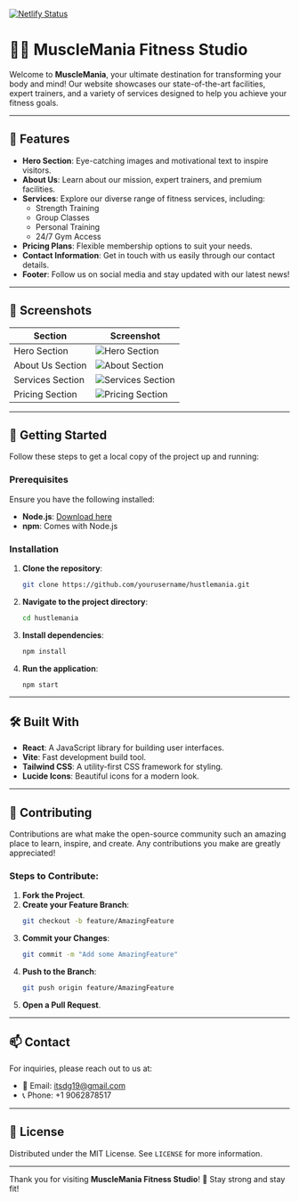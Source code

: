 [![Netlify Status](https://api.netlify.com/api/v1/badges/d2bd7381-c7c0-40af-ac17-f3b58104a8cd/deploy-status)](https://app.netlify.com/sites/hustlemania/deploys)
# 🏋️‍♂️ MuscleMania Fitness Studio

Welcome to **MuscleMania**, your ultimate destination for transforming your body and mind! Our website showcases our state-of-the-art facilities, expert trainers, and a variety of services designed to help you achieve your fitness goals.

---

## 🌟 Features

- **Hero Section**: Eye-catching images and motivational text to inspire visitors.
- **About Us**: Learn about our mission, expert trainers, and premium facilities.
- **Services**: Explore our diverse range of fitness services, including:
  - Strength Training
  - Group Classes
  - Personal Training
  - 24/7 Gym Access
- **Pricing Plans**: Flexible membership options to suit your needs.
- **Contact Information**: Get in touch with us easily through our contact details.
- **Footer**: Follow us on social media and stay updated with our latest news!

---

## 📸 Screenshots

| Section             | Screenshot                                               |
|---------------------|----------------------------------------------------------|
| Hero Section        | ![Hero Section](https://via.placeholder.com/800x400?text=Hero+Section) |
| About Us Section    | ![About Section]([https://via.placeholder.com/800x400?text=About+Section](https://github.com/user-attachments/assets/8d03c57e-ef13-4150-bc10-46e5ad9772a0)) |
| Services Section    | ![Services Section]([https://via.placeholder.com/800x400?text=Services+Section](https://github.com/user-attachments/assets/831cd5df-8a4a-47d8-9a8d-bac425a645f1)) |
| Pricing Section     | ![Pricing Section]([https://via.placeholder.com/800x400?text=Pricing+Section](https://github.com/user-attachments/assets/baf5d66d-71f4-49b4-9c02-2dd7aa207790)) |

---

## 🚀 Getting Started

Follow these steps to get a local copy of the project up and running:

### Prerequisites
Ensure you have the following installed:
- **Node.js**: [Download here](https://nodejs.org/)
- **npm**: Comes with Node.js

### Installation
1. **Clone the repository**:
   ```bash
   git clone https://github.com/yourusername/hustlemania.git
   ```
2. **Navigate to the project directory**:
   ```bash
   cd hustlemania
   ```
3. **Install dependencies**:
   ```bash
   npm install
   ```
4. **Run the application**:
   ```bash
   npm start
   ```

---

## 🛠️ Built With

- **React**: A JavaScript library for building user interfaces.
- **Vite**: Fast development build tool.
- **Tailwind CSS**: A utility-first CSS framework for styling.
- **Lucide Icons**: Beautiful icons for a modern look.

---

## 🤝 Contributing

Contributions are what make the open-source community such an amazing place to learn, inspire, and create. Any contributions you make are greatly appreciated!

### Steps to Contribute:
1. **Fork the Project**.
2. **Create your Feature Branch**:
   ```bash
   git checkout -b feature/AmazingFeature
   ```
3. **Commit your Changes**:
   ```bash
   git commit -m "Add some AmazingFeature"
   ```
4. **Push to the Branch**:
   ```bash
   git push origin feature/AmazingFeature
   ```
5. **Open a Pull Request**.

---

## 📫 Contact

For inquiries, please reach out to us at:
- 📧 Email: [itsdg19@gmail.com](mailto:itsdg19@gmail.com)
- 📞 Phone: +1 9062878517

---

## 🎉 License

Distributed under the MIT License. See `LICENSE` for more information.

---

Thank you for visiting **MuscleMania Fitness Studio**! 💪 Stay strong and stay fit!
